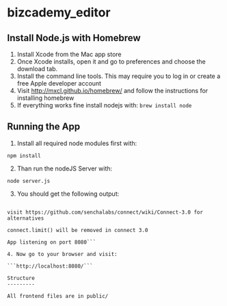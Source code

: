 bizcademy_editor
================

Install Node.js with Homebrew
-----------------------------

1. Install Xcode from the Mac app store
2. Once Xcode installs, open it and go to preferences and choose the download tab.
3. Install the command line tools. This may require you to log in or create a free Apple developer account
4. Visit http://mxcl.github.io/homebrew/ and follow the instructions for installing homebrew
5. If everything works fine install nodejs with:
    ```brew install node```

Running the App
---------------

1. Install all required node modules first with:

```npm install```

2. Than run the nodeJS Server with:

```node server.js```

3. You should get the following output:
```connect.multipart() will be removed in connect 3.0

visit https://github.com/senchalabs/connect/wiki/Connect-3.0 for alternatives

connect.limit() will be removed in connect 3.0

App listening on port 8080```

4. Now go to your browser and visit:

```http://localhost:8080/```
    
Structure
---------

All frontend files are in public/
